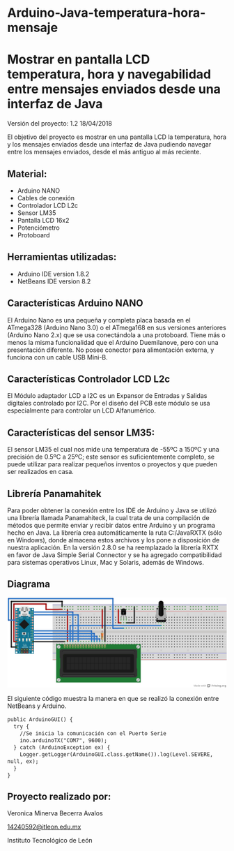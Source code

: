 # Arduino-Java-temperatura-hora-mensaje

Mostrar en  pantalla LCD temperatura, hora y navegabilidad entre mensajes enviados desde una interfaz de Java
=============================================================================================================

Versión del proyecto:  1.2   18/04/2018

El objetivo del proyecto es mostrar en una pantalla LCD la temperatura, hora y los mensajes enviados desde una interfaz de Java pudiendo navegar entre los mensajes enviados, desde el más antiguo al más reciente. 

Material:
---------
- Arduino NANO
- Cables de conexión
- Controlador LCD L2c
- Sensor LM35
- Pantalla LCD 16x2
- Potenciómetro
- Protoboard

Herramientas utilizadas:
------------------------
- Arduino IDE version 1.8.2
- NetBeans IDE version 8.2

Características Arduino NANO
----------------------------
El Arduino Nano es una pequeña y completa placa basada en el ATmega328 (Arduino Nano 3.0) o el ATmega168 en sus versiones anteriores (Arduino Nano 2.x) que se usa conectándola a una protoboard. Tiene más o menos la misma funcionalidad que el Arduino Duemilanove, pero con una presentación diferente. No posee conector para alimentación externa, y funciona con un cable USB Mini-B.

Características Controlador LCD L2c
-----------------------------------
El Módulo adaptador LCD a I2C es un Expansor de Entradas y Salidas digitales controlado por I2C. Por el diseño del PCB este módulo se usa especialmente para controlar un LCD Alfanumérico.

Características del sensor LM35:
--------------------------------
El sensor LM35 el cual nos mide una temperatura de -55ºC a 150ºC y una precisión de 0.5ºC a 25ºC; este sensor es suficientemente completo, se puede utilizar para realizar pequeños inventos o proyectos y que pueden ser realizados en casa.

Librería Panamahitek
--------------------
Para poder obtener la conexión entre los IDE de Arduino y Java se utilizó una librería llamada Panamahiteck, la cual trata de una compilación de métodos que permite enviar y recibir datos entre Arduino y un programa hecho en Java. La librería crea automáticamente la ruta C:/JavaRXTX (sólo en Windows), donde almacena estos archivos y los pone a disposición de nuestra aplicación. En la versión 2.8.0 se ha reemplazado la librería RXTX en favor de Java Simple Serial Connector y se ha agregado compatibilidad para sistemas operativos Linux, Mac y Solaris, además de Windows.

Diagrama
--------
![Imagen_Arduino](java-arduino_bb.jpg "java-arduino_bb")

El siguiente código muestra la manera en que se realizó la conexión entre NetBeans y Arduino.

```
public ArduinoGUI() {
  try {
    //Se inicia la comunicación con el Puerto Serie
    ino.arduinoTX("COM7", 9600);     
  } catch (ArduinoException ex) {
    Logger.getLogger(ArduinoGUI.class.getName()).log(Level.SEVERE, null, ex);
  }
}
```

Proyecto realizado por:
-----------------------
Veronica Minerva Becerra Avalos

14240592@itleon.edu.mx

Instituto Tecnológico de León
